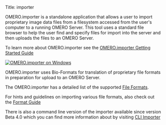 Title: importer

OMERO.importer is a standalone application that allows a user to import proprietary image data files from a filesystem accessed from the user's computer to a running OMERO Server. This tool uses a standard file browser to help the user find and specify files for import into the server and then uploads the files to an OMERO Server.

To learn more about OMERO.importer see the [OMERO.importer Getting Started Guide](../getting-started/tutorial/importing-images)

[![OMERO.importer on Windows](../screenshots/images/omero_importer_4_4.png/image_preview)](../getting-started/tutorial/importing-images)

OMERO.importer uses Bio-Formats for translation of proprietary file formats in preparation for upload to an OMERO Server.

The OMERO.importer has a detailed list of the supported [File Formats](http://www.loci.wisc.edu/ome/formats.html). 

For hints and guidelines on importing various file formats, also check out the [Format Guide](https://trac.openmicroscopy.org.uk/omero/wiki/ImporterHowTo)

There is also a command line version of the importer available since version Beta 4.0 which you can find more information about by visiting [CLI Importer](http://trac.openmicroscopy.org.uk/omero/wiki/ImporterCLI)



